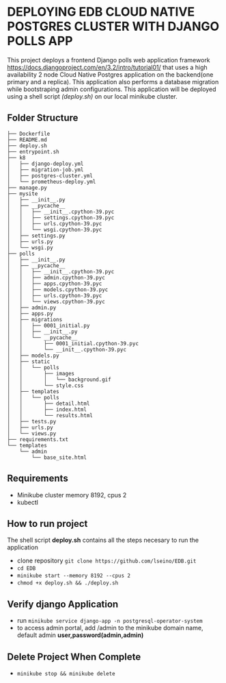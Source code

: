 # DEPLOYING EDB CLOUD NATIVE POSTGRES CLUSTER WITH DJANGO POLLS APP
This project deploys a frontend Django polls web application framework https://docs.djangoproject.com/en/3.2/intro/tutorial01/ that uses a high availability 2 node Cloud Native Postgres application on the backend(one primary and a replica). This application also performs a database migration while bootstraping admin configurations. This application will be deployed using a shell script *(deploy.sh)* on our local minikube cluster.

## Folder Structure
```
├── Dockerfile
├── README.md
├── deploy.sh
├── entrypoint.sh
├── k8
│   ├── django-deploy.yml
│   ├── migration-job.yml
│   ├── postgres-cluster.yml
│   └── prometheus-deploy.yml
├── manage.py
├── mysite
│   ├── __init__.py
│   ├── __pycache__
│   │   ├── __init__.cpython-39.pyc
│   │   ├── settings.cpython-39.pyc
│   │   ├── urls.cpython-39.pyc
│   │   └── wsgi.cpython-39.pyc
│   ├── settings.py
│   ├── urls.py
│   └── wsgi.py
├── polls
│   ├── __init__.py
│   ├── __pycache__
│   │   ├── __init__.cpython-39.pyc
│   │   ├── admin.cpython-39.pyc
│   │   ├── apps.cpython-39.pyc
│   │   ├── models.cpython-39.pyc
│   │   ├── urls.cpython-39.pyc
│   │   └── views.cpython-39.pyc
│   ├── admin.py
│   ├── apps.py
│   ├── migrations
│   │   ├── 0001_initial.py
│   │   ├── __init__.py
│   │   └── __pycache__
│   │       ├── 0001_initial.cpython-39.pyc
│   │       └── __init__.cpython-39.pyc
│   ├── models.py
│   ├── static
│   │   └── polls
│   │       ├── images
│   │       │   └── background.gif
│   │       └── style.css
│   ├── templates
│   │   └── polls
│   │       ├── detail.html
│   │       ├── index.html
│   │       └── results.html
│   ├── tests.py
│   ├── urls.py
│   └── views.py
├── requirements.txt
└── templates
    └── admin
        └── base_site.html
```

## Requirements
- Minikube cluster 
    memory 8192, cpus 2
- kubectl 

## How to run project
The shell script **deploy.sh** contains all the steps necesary to run the application
- clone repository `git clone https://github.com/lseino/EDB.git `
- `cd EDB`
- `minikube start --memory 8192 --cpus 2`
- `chmod +x deploy.sh && ./deploy.sh `

## Verify django Application
- run `minikube service django-app -n postgresql-operator-system`
- to access admin portal, add /admin to the minikube domain name, default admin **user,password(admin,admin)**

## Delete Project When Complete
- `minikube stop && minikube delete`
